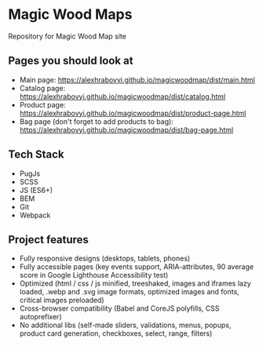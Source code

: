 # Magic Wood Maps
Repository for Magic Wood Map site

## Pages you should look at
- Main page: https://alexhrabovyi.github.io/magicwoodmap/dist/main.html
- Catalog page: https://alexhrabovyi.github.io/magicwoodmap/dist/catalog.html
- Product page: https://alexhrabovyi.github.io/magicwoodmap/dist/product-page.html
- Bag page (don't forget to add products to bag): https://alexhrabovyi.github.io/magicwoodmap/dist/bag-page.html

## Tech Stack
- PugJs
- SCSS
- JS (ES6+)
- BEM
- Git
- Webpack

## Project features
- Fully responsive designs (desktops, tablets, phones)
- Fully accessible pages (key events support, ARIA-attributes, 90 average score in Google Lighthouse Accessibility test)
- Optimized (html / css / js minified, treeshaked, images and iframes lazy loaded, .webp and .svg image formats, optimized images and fonts, critical images preloaded)
- Cross-browser compatibility (Babel and CoreJS polyfills, CSS autoprefixer)
- No additional libs (self-made sliders, validations, menus, popups, product card generation, checkboxes, select, range, filters)
